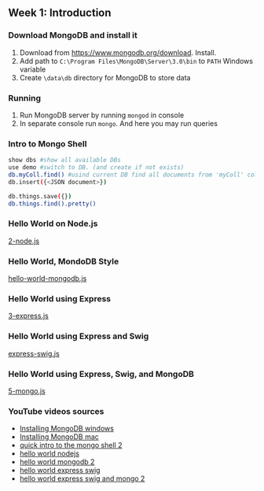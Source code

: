## Week 1: Introduction
### Download MongoDB and install it
1. Download from https://www.mongodb.org/download. Install. 
2. Add path to `C:\Program Files\MongoDB\Server\3.0\bin` to `PATH` Windows variable
3. Create `\data\db` directory for MongoDB to store data

### Running
1. Run MongoDB server by running `mongod` in console 
2. In separate console run `mongo`. And here you may run queries

### Intro to Mongo Shell
```bash
show dbs #show all available DBs
use demo #switch to DB. (and create if not exists)
db.myColl.find() #usind current DB find all documents from 'myColl' collection
db.insert({<JSON document>})

db.things.save({})
db.things.find().pretty()
```

### Hello World on Node.js
[2-node.js](2-node.js)

### Hello World, MondoDB Style
[hello-world-mongodb.js](hello-world-mongodb.js)

### Hello World using Express
[3-express.js](3-express.js)

### Hello World using Express and Swig
[express-swig.js](express-swig.js)

### Hello World using Express, Swig, and MongoDB 
[5-mongo.js](5-mongo.js)


### YouTube videos sources
- [Installing MongoDB windows](https://www.youtube.com/watch?v=sBdaRlgb4N8)
- [Installing MongoDB mac](https://www.youtube.com/watch?v=_WJ8m5QHvwc)
- [quick intro to the mongo shell 2](https://www.youtube.com/watch?v=j2v865GGS2A)
- [hello world nodejs](https://www.youtube.com/watch?v=Fv5Q_02BKrM)
- [hello world mongodb 2](https://www.youtube.com/watch?v=SgQv3KWEGDc)
- [hello world express swig](https://www.youtube.com/watch?v=0aG8aBUP6nQ)
- [hello world express swig and mongo 2](https://www.youtube.com/watch?v=KJMHteZRyXQ)
